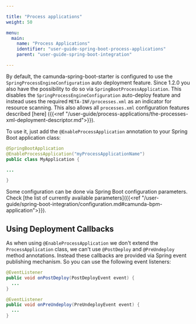 ```yaml
---

title: "Process applications"
weight: 50

menu:
  main:
    name: "Process Applications"
    identifier: "user-guide-spring-boot-process-applications"
    parent: "user-guide-spring-boot-integration"

---
```


By default, the camunda-spring-boot-starter is configured to use the `SpringProcessEngineConfiguration` auto deployment feature.
Since 1.2.0 you also have the possibility to do so via `SpringBootProcessApplication`. This disables the `SpringProcessEngineConfiguration`
auto-deploy feature and instead uses the required `META-INF/processes.xml` as an indicator for resource scanning.
This also allows all `processes.xml` configuration features described [here] ({{<ref "/user-guide/process-applications/the-processes-xml-deployment-descriptor.md">}}).

To use it, just add the `@EnableProcessApplication` annotation to your Spring Boot application class:

```java
@SpringBootApplication
@EnableProcessApplication("myProcessApplicationName")
public class MyApplication {

...

}
```

Some configuration can be done via Spring Boot configuration parameters. Check [the list of currently available parameters]({{<ref "/user-guide/spring-boot-integration/configuration.md#camunda-bpm-application">}}).

## Using Deployment Callbacks

As when using `@EnableProcessApplication` we don't extend the `ProcessApplication` class,
we can't use `@PostDeploy` and `@PreUndeploy` method annotations. Instead these callbacks
are provided via Spring event publishing mechanism. So you can use the following event listeners:

```java
@EventListener
public void onPostDeploy(PostDeployEvent event) {
  ...
}

@EventListener
public void onPreUndeploy(PreUndeployEvent event) {
  ...
}
```